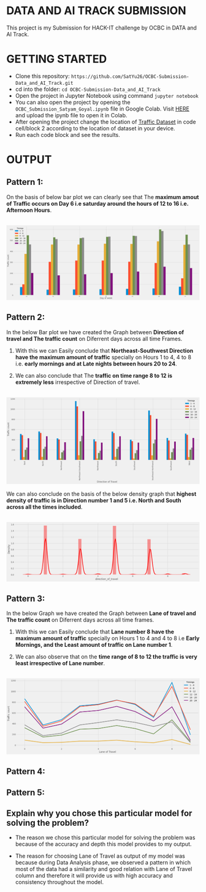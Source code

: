 # DATA AND AI TRACK SUBMISSION

This project is my Submission for HACK-IT challenge by OCBC in DATA and AI Track.

# GETTING STARTED

- Clone this repository: `https://github.com/SatYu26/OCBC-Submission-Data_and_AI_Track.git`
- cd into the folder: `cd OCBC-Submission-Data_and_AI_Track`
- Open the project in Jupyter Notebook using command `jupyter notebook`
- You can also open the project by opening the `OCBC_Submission_Satyam_Goyal.ipynb` file in Google Colab. Visit <a href="https://colab.research.google.com/">HERE</a> and upload the ipynb file to open it in Colab.
- After opening the project change the location of <a href="https://www.kaggle.com/jboysen/us-traffic-2015">Traffic Dataset</a> in code cell/block 2 according to the location of dataset in your device.
- Run each code block and see the results.

# OUTPUT

## Pattern 1:

On the basis of below bar plot we can clearly see that The **maximum amout of Traffic occurs on Day 6 i.e saturday around the hours of 12 to 16 i.e. Afternoon Hours**.

<br>

<img src="./Graphs/pattern1.png">

<br>

## Pattern 2:

In the below Bar plot we have created the Graph between **Direction of travel and The traffic count** on Diferrent days across all time Frames.

1. With this we can Easily conclude that **Northeast-Southwest Direction have the maximum amount of traffic** specially on Hours 1 to 4, 4 to 8 i.e. **early mornings and at Late nights between hours 20 to 24**.

2. We can also conclude that The **traffic on time range 8 to 12 is extremely less** irrespective of Direction of travel.

<br>

<img src="./Graphs/pattern2.png">

<br>

We can also conclude on the basis of the below density graph that **highest density of traffic is in Direction number 1 and 5 i.e. North and South across all the times included**.

<br>

<img src="./Graphs/pattern2-1.png">

<br>

## Pattern 3:

In the below Graph we have created the Graph between **Lane of travel and The traffic count** on Diferrent days across all time frames.

1. With this we can Easily conclude that **Lane number 8 have the maximum amount of traffic** specially on Hours 1 to 4 and 4 to 8 i.e **Early Mornings, and the Least amount of traffic on Lane number 1**.

2. We can also observe that on the **time range of 8 to 12 the traffic is very least irrespective of Lane number**.

<br>

<img src="./Graphs/pattern3.png">

<br>

## Pattern 4:

## Pattern 5:

## Explain why you chose this particular model for solving the problem?

- The reason we chose this particular model for solving the problem was because of the accuracy and depth this model provides to my output.

- The reason for choosing Lane of Travel as output of my model was because during Data Analysis phase, we observed a pattern in which most of the data had a similarity and good relation with Lane of Travel column and therefore it will provide us with high accuracy and consistency throughout the model.
